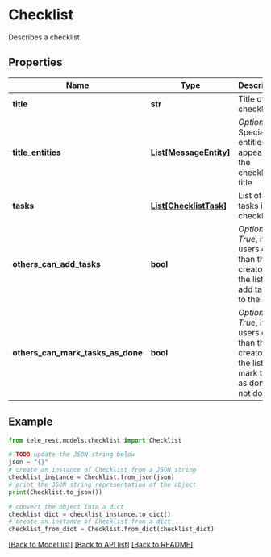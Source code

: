 # Checklist

Describes a checklist.

## Properties

Name | Type | Description | Notes
------------ | ------------- | ------------- | -------------
**title** | **str** | Title of the checklist | 
**title_entities** | [**List[MessageEntity]**](MessageEntity.md) | *Optional*. Special entities that appear in the checklist title | [optional] 
**tasks** | [**List[ChecklistTask]**](ChecklistTask.md) | List of tasks in the checklist | 
**others_can_add_tasks** | **bool** | *Optional*. *True*, if users other than the creator of the list can add tasks to the list | [optional] [default to True]
**others_can_mark_tasks_as_done** | **bool** | *Optional*. *True*, if users other than the creator of the list can mark tasks as done or not done | [optional] [default to True]

## Example

```python
from tele_rest.models.checklist import Checklist

# TODO update the JSON string below
json = "{}"
# create an instance of Checklist from a JSON string
checklist_instance = Checklist.from_json(json)
# print the JSON string representation of the object
print(Checklist.to_json())

# convert the object into a dict
checklist_dict = checklist_instance.to_dict()
# create an instance of Checklist from a dict
checklist_from_dict = Checklist.from_dict(checklist_dict)
```
[[Back to Model list]](../README.md#documentation-for-models) [[Back to API list]](../README.md#documentation-for-api-endpoints) [[Back to README]](../README.md)


